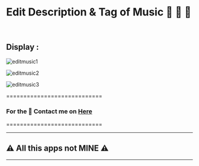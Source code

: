# Edit Description & Tag of Music 📝 🎵 🔧

</br>

## Display :

![editmusic1](https://user-images.githubusercontent.com/73746365/156142993-b85af72d-dfff-48d7-bfcd-2b5c5191cb7e.JPG)

![editmusic2](https://user-images.githubusercontent.com/73746365/156143010-98a63737-7c2e-4539-ac40-c2248f99535b.JPG)

![editmusic3](https://user-images.githubusercontent.com/73746365/156143021-9953e822-85eb-4be9-8c11-672daba2a9bd.JPG)


============================
### For the 🔐 Contact me on [Here](https://vfvrizky.my.id)
============================

--------------------------------
## ⚠️ All this apps not MINE ⚠️
--------------------------------
